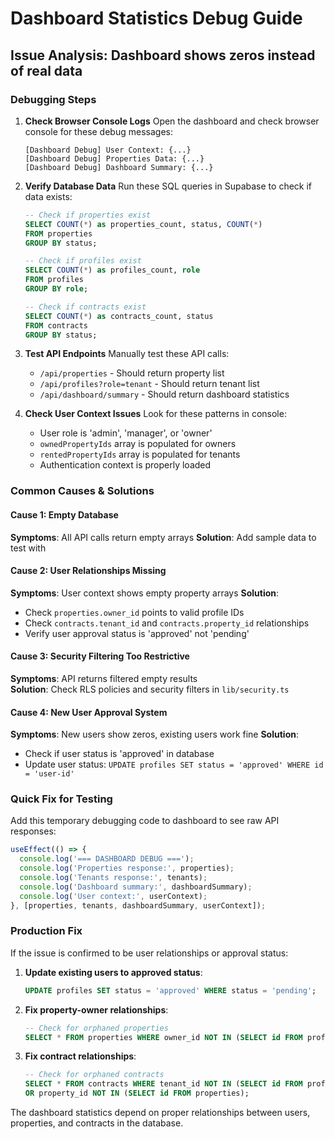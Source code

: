 # Dashboard Statistics Debug Guide

## Issue Analysis: Dashboard shows zeros instead of real data

### Debugging Steps

1. **Check Browser Console Logs**
   Open the dashboard and check browser console for these debug messages:
   ```
   [Dashboard Debug] User Context: {...}
   [Dashboard Debug] Properties Data: {...}  
   [Dashboard Debug] Dashboard Summary: {...}
   ```

2. **Verify Database Data**
   Run these SQL queries in Supabase to check if data exists:
   ```sql
   -- Check if properties exist
   SELECT COUNT(*) as properties_count, status, COUNT(*) 
   FROM properties 
   GROUP BY status;
   
   -- Check if profiles exist
   SELECT COUNT(*) as profiles_count, role 
   FROM profiles 
   GROUP BY role;
   
   -- Check if contracts exist
   SELECT COUNT(*) as contracts_count, status 
   FROM contracts 
   GROUP BY status;
   ```

3. **Test API Endpoints**
   Manually test these API calls:
   - `/api/properties` - Should return property list
   - `/api/profiles?role=tenant` - Should return tenant list  
   - `/api/dashboard/summary` - Should return dashboard statistics

4. **Check User Context Issues**
   Look for these patterns in console:
   - User role is 'admin', 'manager', or 'owner' 
   - `ownedPropertyIds` array is populated for owners
   - `rentedPropertyIds` array is populated for tenants
   - Authentication context is properly loaded

### Common Causes & Solutions

#### Cause 1: Empty Database
**Symptoms**: All API calls return empty arrays
**Solution**: Add sample data to test with

#### Cause 2: User Relationships Missing  
**Symptoms**: User context shows empty property arrays
**Solution**: 
- Check `properties.owner_id` points to valid profile IDs
- Check `contracts.tenant_id` and `contracts.property_id` relationships
- Verify user approval status is 'approved' not 'pending'

#### Cause 3: Security Filtering Too Restrictive
**Symptoms**: API returns filtered empty results  
**Solution**: Check RLS policies and security filters in `lib/security.ts`

#### Cause 4: New User Approval System
**Symptoms**: New users show zeros, existing users work fine
**Solution**: 
- Check if user status is 'approved' in database
- Update user status: `UPDATE profiles SET status = 'approved' WHERE id = 'user-id'`

### Quick Fix for Testing

Add this temporary debugging code to dashboard to see raw API responses:

```javascript
useEffect(() => {
  console.log('=== DASHBOARD DEBUG ===');
  console.log('Properties response:', properties);
  console.log('Tenants response:', tenants);  
  console.log('Dashboard summary:', dashboardSummary);
  console.log('User context:', userContext);
}, [properties, tenants, dashboardSummary, userContext]);
```

### Production Fix

If the issue is confirmed to be user relationships or approval status:

1. **Update existing users to approved status**:
   ```sql
   UPDATE profiles SET status = 'approved' WHERE status = 'pending';
   ```

2. **Fix property-owner relationships**:
   ```sql  
   -- Check for orphaned properties
   SELECT * FROM properties WHERE owner_id NOT IN (SELECT id FROM profiles);
   ```

3. **Fix contract relationships**:
   ```sql
   -- Check for orphaned contracts  
   SELECT * FROM contracts WHERE tenant_id NOT IN (SELECT id FROM profiles)
   OR property_id NOT IN (SELECT id FROM properties);
   ```

The dashboard statistics depend on proper relationships between users, properties, and contracts in the database.